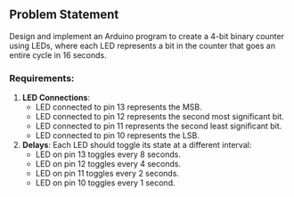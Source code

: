 ## Problem Statement

Design and implement an Arduino program to create a 4-bit binary counter using LEDs, 
where each LED represents a bit in the counter that goes an entire cycle in 16 seconds.


### Requirements:
1. **LED Connections**: 
   - LED connected to pin 13 represents the MSB.
   - LED connected to pin 12 represents the second most significant bit.
   - LED connected to pin 11 represents the second least significant bit.
   - LED connected to pin 10 represents the LSB.
2. **Delays**: Each LED should toggle its state at a different interval:
   - LED on pin 13 toggles every 8 seconds.
   - LED on pin 12 toggles every 4 seconds.
   - LED on pin 11 toggles every 2 seconds.
   - LED on pin 10 toggles every 1 second.
